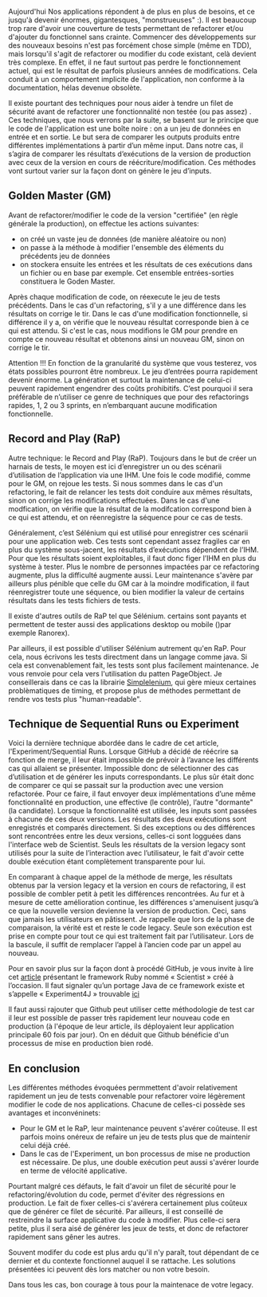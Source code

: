 Aujourd'hui Nos applications répondent à de plus en plus de besoins, et ce jusqu'à devenir énormes, gigantesques, "monstrueuses" :).
Il est beaucoup trop rare d'avoir une couverture de tests permettant de refactorer et/ou d'ajouter du fonctionnel sans crainte.
Commencer des développements sur des nouveaux besoins n'est pas forcément chose simple (même en TDD), mais lorsqu'il s'agit de refactorer ou modifier du code existant, celà devient très complexe. En effet, il ne faut surtout pas perdre le fonctionnement actuel, qui est le résultat de parfois plusieurs années de modifications. Cela conduit à un comportement implicite de l'application, non conforme à la documentation, hélas devenue obsolète.

Il existe pourtant des techniques pour nous aider à tendre un filet de sécurité avant de refactorer une fonctionnalité non testée (ou pas assez) . Ces techniques, que nous verrons par la suite, se basent sur le principe que le code de l'application est une boîte noire : on a un jeu de données en entrée et en sortie. Le but sera de comparer les outputs produits entre différentes implémentations à partir d’un même input. Dans notre cas, il s’agira de comparer les résultats d’exécutions de la version de production avec ceux de la version en cours de réécriture/modification.
Ces méthodes vont surtout varier sur la façon dont on génère le jeu d’inputs.


Golden Master (GM)
-------------
Avant de refactorer/modifier le code de la version "certifiée" (en règle générale la production), on effectue les actions suivantes:
* on créé un vaste jeu de données (de manière aléatoire ou non)
* on passe à la méthode à modifier l'ensemble des éléments du précédents jeu de données
* on stockera ensuite les entrées et les résultats de ces exécutions dans un fichier ou en base par exemple. Cet ensemble entrées-sorties constituera le Goden Master.

Après chaque modification de code, on réexecute le jeu de tests précédents. Dans le cas d'un refactoring, s'il y a une différence dans les résultats on corrige le tir. Dans le cas d'une modification fonctionnelle, si différence il y a, on vérifie que le nouveau résultat corresponde bien à ce qui est attendu. Si c'est le cas, nous modifions le GM pour prendre en compte ce nouveau résultat et obtenons ainsi un nouveau GM, sinon on corrige le tir.

Attention !!! En fonction de la granularité du système que vous testerez, vos états possibles pourront être nombreux. Le jeu d’entrées pourra rapidement devenir énorme. La génération et surtout la maintenance de celui-ci peuvent rapidement engendrer des coûts prohibitifs. C’est pourquoi il sera préférable de n’utiliser ce genre de techniques que pour des refactorings rapides, 1, 2 ou 3 sprints, en n’embarquant aucune modification fonctionnelle.


Record and Play (RaP)
-------------
Autre technique: le Record and Play (RaP). Toujours dans le but de créer un harnais de tests, le moyen est ici d’enregistrer un ou des scénarii d’utilisation de l’application via une IHM. Une fois le code modifié, comme pour le GM, on rejoue les tests.
Si nous sommes dans le cas d'un refactoring, le fait de relancer les tests doit conduire aux mêmes résultats, sinon on corrige les modifications effectuées. Dans le cas d'une modfication, on vérifie que la résultat de la modifcation correspond bien à ce qui est attendu, et on réenregistre la séquence pour ce cas de tests.

Généralement, c’est Sélénium qui est utilisé pour enregistrer ces scénarii pour une application web.
Ces tests sont cependant assez fragiles car en plus du système sous-jacent, les résultats d’exécutions dépendent de l’IHM. Pour que les résultats soient exploitables, il faut donc figer l’IHM en plus du système à tester. Plus le nombre de personnes impactées par ce refactoring augmente, plus la difficulté augmente aussi.
Leur maintenance s'avère par ailleurs plus pénible que celle du GM car à la moindre modification, il faut réenregistrer toute une séquence, ou bien modifier la valeur de certains résultats dans les tests fichiers de tests.

Il existe d'autres outils de RaP tel que Sélénium. certains sont payants et permettent de tester aussi des applications desktop ou mobile ()par exemple Ranorex).

Par ailleurs, il est possible d'utiliser Sélénium autrement qu'en RaP. Pour cela, nous écrivons les tests directment dans un langage comme java. Si cela est convenablement fait, les tests sont plus facilement maintenance.
Je vous renvoie pour cela vers l'utilisation du patten PageObject.
Je conseillerais dans ce cas la librairie [Simplelenium](https://github.com/dgageot/simplelenium), qui gère mieux certaines problèmatiques de timing, et propose plus de méthodes permettant de rendre vos tests plus "human-readable".


Technique de Sequential Runs ou Experiment
-------------
Voici la dernière technique abordée dans le cadre de cet article, l'Experiment/Sequential Runs.
Lorsque GitHub a décidé de réécrire sa fonction de merge, il leur était impossible de prévoir à l’avance les différents cas qui allaient se présenter. Impossible donc de sélectionner des cas d’utilisation et de générer les inputs correspondants.
Le plus sûr était donc de comparer ce qui se passait sur la production avec une version refactorée. Pour ce faire, il faut envoyer deux implémentations d’une même fonctionnalité en production, une effective (le contrôle), l’autre "dormante" (la candidate).
Lorsque la fonctionnalité est utilisée, les inputs sont passées à chacune de ces deux versions. Les résultats des deux exécutions sont enregistrés et comparés directement. Si des exceptions ou des différences sont rencontrées entre les deux versions, celles-ci sont logguées dans l'interface web de Scientist. Seuls les résultats de la version legacy sont utilisés pour la suite de l’interaction avec l’utilisateur, le fait d'avoir cette double exécution étant complètement transparente pour lui.

En comparant à chaque appel de la méthode de merge, les résultats obtenus par la version legacy et la version en cours de refactoring, il est possible de combler petit à petit les différences rencontrées.
Au fur et à mesure de cette amélioration continue, les différences s'amenuisent jusqu’à ce que la nouvelle version devienne la version de production. Ceci, sans que jamais les utilisateurs en pâtissent.
Je rappelle que lors de la phase de comparaison, la vérité est et reste le code legacy. Seule son exécution est prise en compte pour tout ce qui est traitement fait par l’utilisateur.
Lors de la bascule, il suffit de remplacer l’appel à l’ancien code par un appel au nouveau.

Pour en savoir plus sur la façon dont à procédé GitHub, je vous invite à lire cet [article](http://githubengineering.com/move-fast/) présentant le framework Ruby nommé « Scientist » créé à l’occasion. Il faut signaler qu’un portage Java de ce framework existe et s’appelle « Experiment4J » trouvable [ici](https://github.com/dannwebster/experiment4j)

Il faut aussi rajouter que Github peut utiliser cette méthodologie de test car il leur est possible de passer très rapidement leur nouveau code en production (à l'époque de leur article, ils déployaient leur application principale 60 fois par jour). On en déduit que Github bénéficie d'un processus de mise en production bien rodé.

En conclusion
-------------

Les différentes méthodes évoquées permmettent d'avoir relativement rapidement un jeu de tests convenable pour refactorer voire légèrement modifier le code de nos applications.
Chacune de celles-ci possède ses avantages et inconvéninets:
* Pour le GM et le RaP, leur maintenance peuvent s'avérer coûteuse. Il est parfois moins onéreux de refaire un jeu de tests plus que de maintenir celui déjà créé.
* Dans le cas de l'Experiment, un bon processus de mise ne production est nécessaire. De plus, une double exécution peut aussi s'avérer lourde en terme de vélocité applicative.

Pourtant malgré ces défauts, le fait d'avoir un filet de sécurité pour le refactoring/évolution du code, permet d'éviter des régressions en production. Le fait de fixer celles-ci s'avérera certainement plus coûteux que de générer ce filet de sécurité.
Par ailleurs, il est conseillé de restreindre la surface applicative du code à modifier. Plus celle-ci sera petite, plus il sera aisé de générer les jeux de tests, et donc de refactorer rapidement sans gêner les autres.

Souvent modifer du code est plus ardu qu'il n'y paraît, tout dépendant de ce dernier et du contexte fonctionnel auquel il se rattache.
Les solutions présentées ici peuvent dès lors matcher ou non votre besoin.

Dans tous les cas, bon courage à tous pour la maintenace de votre legacy.